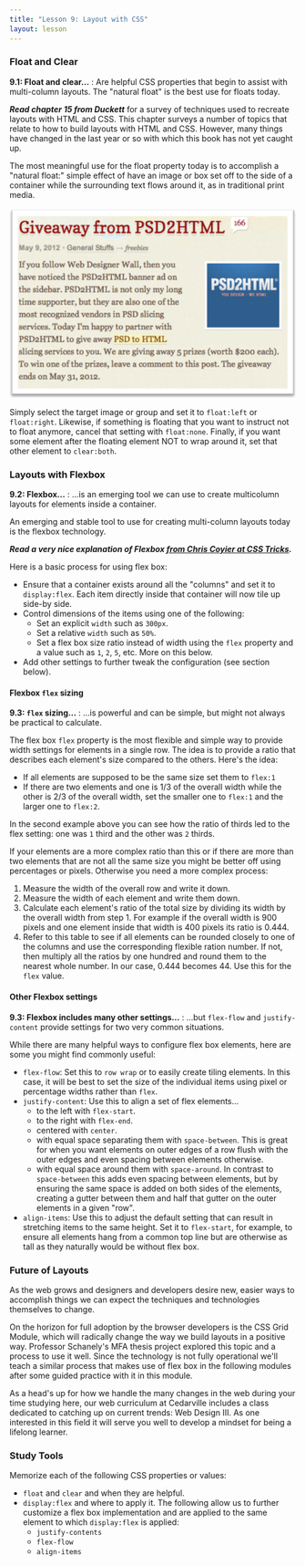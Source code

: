 ```yaml
---
title: "Lesson 9: Layout with CSS"
layout: lesson
---
```


### Float and Clear

**9.1: Float and clear...**
: Are helpful CSS properties that begin to assist with multi-column layouts. The "natural float" is the best use for floats today.

***Read chapter 15 from Duckett*** for a survey of techniques used to recreate layouts with HTML and CSS. This chapter surveys a number of topics that relate to how to build layouts with HTML and CSS. However, many things have changed in the last year or so with which this book has not yet caught up.

The most meaningful use for the float property today is to accomplish a "natural float:" simple effect of have an image or box set off to the side of a container while the surrounding text flows around it, as in traditional print media. 

![](/images/natural-float.png)

Simply select the target image or group and set it to `float:left` or `float:right`. Likewise, if something is floating that you want to instruct not to float anymore, cancel that setting with `float:none`. Finally, if you want some element after the floating element NOT to wrap around it, set that other element to `clear:both`. 

### Layouts with Flexbox

**9.2: Flexbox...**
: ...is an emerging tool we can use to create multicolumn layouts for elements inside a container.

An emerging and stable tool to use for creating multi-column layouts today is the flexbox technology. 

***Read a very nice explanation of Flexbox [from Chris Coyier at CSS Tricks](https://css-tricks.com/snippets/css/a-guide-to-flexbox/).***

Here is a basic process for using flex box:

* Ensure that a container exists around all the "columns" and set it to `display:flex`.
Each item directly inside that container will now tile up side-by side.
* Control dimensions of the items using one of the following:
    * Set an explicit `width` such as `300px`. 
    * Set a relative `width` such as `50%`.
    * Set a flex box size ratio instead of width using the `flex` property and a value such as `1`, `2`, `5`, etc. More on this below.
* Add other settings to further tweak the configuration (see section below).

#### Flexbox `flex` sizing

**9.3: `flex` sizing...**
: ...is powerful and can be simple, but might not always be practical to calculate.

The flex box `flex` property is the most flexible and simple way to provide width settings for elements in a single row. The idea is to provide a ratio that describes each element's size compared to the others. Here's the idea:

* If all elements are supposed to be the same size set them to `flex:1`
* If there are two elements and one is 1/3 of the overall width while the other is 2/3 of the overall width, set the smaller one to `flex:1` and the larger one to `flex:2`. 

In the second example above you can see how the ratio of thirds led to the flex setting: one was `1` third and the other was `2` thirds. 

If your elements are a more complex ratio than this or if there are more than two elements that are not all the same size you might be better off using percentages or pixels. Otherwise you need a more complex process:

1. Measure the width of the overall row and write it down.
2. Measure the width of each element and write them down.
3. Calculate each element's ratio of the total size by dividing its width by the overall width from step 1. For example if the overall width is 900 pixels and one element inside that width is 400 pixels its ratio is 0.444.
4. Refer to this table to see if all elements can be rounded closely to one of the columns and use the corresponding flexible ration number. If not, then multiply all the ratios by one hundred and round them to the nearest whole number. In our case, 0.444 becomes 44. Use this for the `flex` value.

#### Other Flexbox settings

**9.3: Flexbox includes many other settings...**
: ...but `flex-flow` and `justify-content` provide settings for two very common situations.

While there are many helpful ways to configure flex box elements, here are some you might find commonly useful:

* `flex-flow`: Set this to `row wrap` or to easily create tiling elements. In this case, it will be best to set the size of the individual items using pixel or percentage widths rather than `flex`. 
* `justify-content`: Use this to align a set of flex elements...
    * to the left with `flex-start`. 
    * to the right with `flex-end`.
    * centered with `center`.
    * with equal space separating them with `space-between`. This is great for when you want elements on outer edges of a row flush with the outer edges and even spacing between elements otherwise.
    * with equal space around them with `space-around`. In contrast to `space-between` this adds even spacing between elements, but by ensuring the same space is added on both sides of the elements, creating a gutter between them and half that gutter on the outer elements in a given "row". 
* `align-items`: Use this to adjust the default setting that can result in stretching items to the same height. Set it to `flex-start`, for example, to ensure all elements hang from a common top line but are otherwise as tall as they naturally would be without flex box.

### Future of Layouts

As the web grows and designers and developers desire new, easier ways to accomplish things we can expect the techniques and technologies themselves to change. 

On the horizon for full adoption by the browser developers is the CSS Grid Module, which will radically change the way we build layouts in a positive way. Professor Schanely's MFA thesis project explored this topic and a process to use it well. Since the technology is not fully operational we'll teach a similar process that makes use of flex box in the following modules after some guided practice with it in this module.

As a head's up for how we handle the many changes in the web during your time studying here, our web curriculum at Cedarville includes a class dedicated to catching up on current trends: Web Design III. As one interested in this field it will serve you well to develop a mindset for being a lifelong learner. 

### Study Tools

Memorize each of the following CSS properties or values: 

* `float` and `clear` and when they are helpful.
* `display:flex` and where to apply it. The following allow us to further customize a flex box implementation and are applied to the same element to which `display:flex` is applied:
    * `justify-contents`
    * `flex-flow`
    * `align-items`

